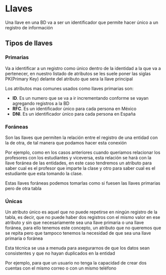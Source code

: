 # Llaves

Una llave en una BD va a ser un identificador que permite hacer único a un registro de información

## Tipos de llaves

### Primarias

Va a identificar a un registro como único dentro de la identidad a la que va a pertenecer, en nuestro listado de atributos se les suele poner las siglas PK(Primary Key) delante del atributo que sera la llave principal

Los atributos mas comunes usados como llaves primarias son:

- **ID**. Es un numero que se va a ir incrementando conforme se vayan agregando registros a la BD
- **RFC**. Es un identificador único para cada persona en México
- **DNI**. Es un identificador único para cada persona en España

### Foráneas

Son las llaves que permiten la relación entre el registro de una entidad con la de otra, de tal manera que podamos hacer esta conexión

Por ejemplo, como en los casos anteriores cuando queríamos relacionar los profesores con los estudiantes y viceversa, esta relación se hará con la llave foránea de
las entidades, en este caso tendremos un atributo para saber cual es el profesor que imparte la clase y otro para saber cual es el estudiante que esta tomando la clase.

Estas llaves foráneas podemos tomarlas como si fuesen las llaves primarias pero de otra tabla

### Únicas

Un atributo único es aquel que no puede repetirse en ningún registro de la tabla, es decir, que no puede haber dos registros con el mismo valor en ese atributo y sin que necesariamente sea una llave primaria o una llave foránea, para ello tenemos este concepto, un atributo que no queremos que se repita pero que tampoco tenemos la necesidad de que sea una llave primaria o foránea

Esta técnica se usa a menuda para asegurarnos de que los datos sean consistentes y que no hayan duplicados en la entidad

Por ejemplo, para que un usuario no tenga la capacidad de crear dos cuentas con el mismo correo o con un mismo teléfono

